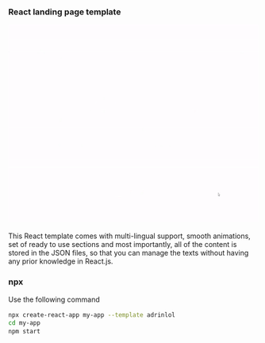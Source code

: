 ### React landing page template
<p float="left">
  <img src="https://github.com/aryoputrap/landing-page/blob/main/public/img/svg/svg.gif" width="650" height="400" alt="Laman"/>
</p>

This React template comes with multi-lingual support, smooth animations, set of ready to use sections and most importantly, all of the content is stored in the JSON files, so that you can manage the texts without having any prior knowledge in React.js.


### npx

Use the following command 

```sh
npx create-react-app my-app --template adrinlol
cd my-app
npm start
